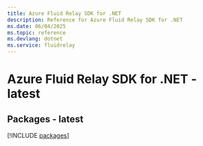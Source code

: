 ```yaml
---
title: Azure Fluid Relay SDK for .NET
description: Reference for Azure Fluid Relay SDK for .NET
ms.date: 06/04/2025
ms.topic: reference
ms.devlang: dotnet
ms.service: fluidrelay
---
```

# Azure Fluid Relay SDK for .NET - latest
## Packages - latest
[!INCLUDE [packages](fluid-relay-index.md)]